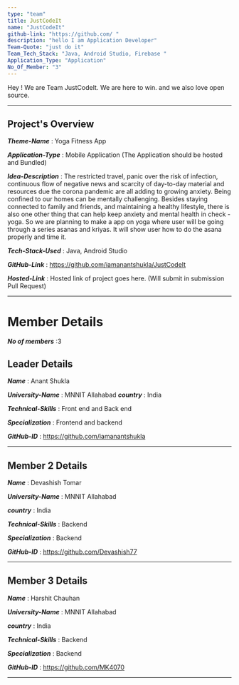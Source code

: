 ```yaml
---
type: "team"                   
title: JustCodeIt
name: "JustCodeIt"
github-link: "https://github.com/ "
description: "hello I am Application Developer"
Team-Quote: "just do it"
Team_Tech_Stack: "Java, Android Studio, Firebase "
Application_Type: "Application"
No_Of_Member: "3"
---
```


Hey ! We are Team JustCodeIt. We are here to win. and we also love open source.

---

## Project's Overview

_**Theme-Name**_ : Yoga Fitness App

_**Application-Type**_ :   Mobile Application (The Application should be hosted and Bundled)

_**Idea-Description**_ :   The restricted travel, panic over the risk of infection, continuous flow of negative news and scarcity of day-to-day material and resources due the corona pandemic are all adding to growing anxiety. Being confined to our homes can be mentally challenging. Besides staying connected to family and friends, and maintaining a healthy lifestyle, there is also one other thing that can help keep anxiety and mental health in check - yoga. So we are planning to make a app on yoga where user will be going through a series asanas and kriyas. It will show user how to do the asana properly and time it.

_**Tech-Stack-Used**_ :   Java, Android Studio

_**GitHub-Link**_ :   https://github.com/iamanantshukla/JustCodeIt

_**Hosted-Link**_ :    Hosted link of project goes here. (Will submit in submission Pull Request)

---

# Member Details

_**No of members**_ :3


## Leader Details

_**Name**_ : Anant Shukla

_**University-Name**_ : MNNIT Allahabad
_**country**_ : India

_**Technical-Skills**_ : Front end and Back end

_**Specialization**_ : Frontend and backend

_**GitHub-ID**_ :  https://github.com/iamanantshukla

---

## Member 2 Details

_**Name**_ : Devashish Tomar

_**University-Name**_ : MNNIT Allahabad

_**country**_ : India

_**Technical-Skills**_ : Backend

_**Specialization**_ : Backend

_**GitHub-ID**_ :   https://github.com/Devashish77

---

## Member 3 Details

_**Name**_ : Harshit Chauhan

_**University-Name**_ : MNNIT Allahabad

_**country**_ : India

_**Technical-Skills**_ : Backend

_**Specialization**_ : Backend

_**GitHub-ID**_ :   https://github.com/MK4070

---
